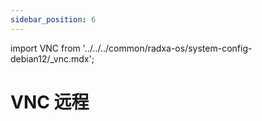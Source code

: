 ```yaml
---
sidebar_position: 6
---
```


import VNC from '../../../common/radxa-os/system-config-debian12/\_vnc.mdx';

# VNC 远程

<VNC />
